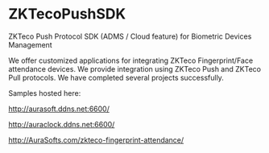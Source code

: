 # ZKTecoPushSDK
ZKTeco Push Protocol SDK (ADMS / Cloud feature) for Biometric Devices Management

We offer customized applications for integrating ZKTeco Fingerprint/Face attendance devices.
We provide integration using ZKTeco Push and ZKTeco Pull protocols.
We have completed several projects successfully.

Samples hosted here:

http://aurasoft.ddns.net:6600/

http://auraclock.ddns.net:6600/

http://AuraSofts.com/zkteco-fingerprint-attendance/
